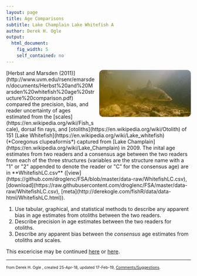 ```yaml
---
layout: page
title: Age Comparisons
subtitle: Lake Champlain Lake Whitefish A
author: Derek H. Ogle
output: 
  html_document: 
    fig_width: 5
    self_contained: no
---
```



<img style="float: right; margin: 0px 0px 10px 10px; border-radius:10px;" src="imgs/lake-whitefish-on-the-bottom-pic.jpg" width="250px" />
[Herbst and Marsden (2011)](http://www.uvm.edu/rsenr/emarsden/documents/Herbst%20and%20Marsden%20whitefish%20age%20structure%20comparison.pdf) compared the precision, bias, and reader uncertainty of ages estimated from the [scales](https://en.wikipedia.org/wiki/Fish_scale), dorsal fin rays, and [otoliths](https://en.wikipedia.org/wiki/Otolith) of 151 [Lake Whitefish](https://en.wikipedia.org/wiki/Lake_whitefish) (*Coregonus clupeaformis*) captured from [Lake Champlain](https://en.wikipedia.org/wiki/Lake_Champlain) in 2009.  The inital age estimates from two readers and a consensus age between the two readers from each of the three structures (variables are the structure name with a "1" or "2" appended to denote the reader or "C" for the consensus age) are in **WhitefishLC.csv** ([view](https://github.com/droglenc/FSA/blob/master/data-raw/WhitefishLC.csv), [download](https://raw.githubusercontent.com/droglenc/FSA/master/data-raw/WhitefishLC.csv), [meta](http://derekogle.com/fishR/data/data-html/WhitefishLC.html)).

1. Use tabular, graphical, and statistical methods to describe any apparent bias in age estimates from otoliths between the two readers.
1. Describe precision in age estimates between the two readers for otoliths.
1. Describe any apparent bias between the *consensus* age estimates from otoliths and scales.

This excericise may be continued [here](AgeComp_LCLWhitefish_B.html) or [here](AgeComp_LCLWhitefish_C.html).

---
<p style="font-size: 0.75em; color: c6c6c6;">from Derek H. Ogle , created  25-Apr-18, updated 17-Feb-19, <a href="mailto:fishr@derekogle.com?subject=AgeComp_LCLWhitefish_A exercise">Comments/Suggestions</a>.</p><style type="text/css">ol ol { list-style-type: lower-alpha; }</style>
